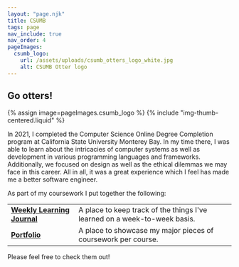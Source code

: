 ```yaml
---
layout: "page.njk"
title: CSUMB
tags: page
nav_include: true
nav_order: 4
pageImages:
  csumb_logo:
    url: /assets/uploads/csumb_otters_logo_white.jpg
    alt: CSUMB Otter logo
---
```

## Go otters!

{% assign image=pageImages.csumb_logo %}
{% include "img-thumb-centered.liquid" %}

In 2021, I completed the Computer Science Online Degree Completion program at California State University Monterey Bay.
In my time there, I was able to learn about the intricacies of computer systems as well as development
in various programming languages and frameworks. Additionally, we focused on design as well as the ethical dilemmas
we may face in this career. All in all, it was a great experience which I feel has made me a better software engineer.

As part of my coursework I put together the following:

| | |
| ----------------------------------------------------------------- | ------------------------------------------------------------------------- |
| **[Weekly Learning Journal](https://journal.csumb.josevh.com/)**  | A place to keep track of the things I've learned on a week-to-week basis. |
| **[Portfolio](https://portfolio.csumb.josevh.com)**               | A place to showcase my major pieces of coursework per course.             |

Please feel free to check them out!
